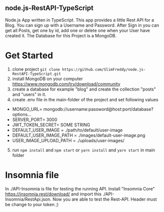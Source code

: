 
  

## node.js-RestAPI-TypeScript

Node.js App written in TypeScript. This app provides a little Rest API for a Blog.
You can sign up with a Username and Password. After Sign in you can get all Posts, get one by id, add one or delete one when your User have created it. The Database for this Project is a MongoDB.

# Get Started

1. clone project `git clone https://github.com/SlimFreddy/node.js-RestAPI-TypeScript.git`
2. install MongoDB on your computer https://www.mongodb.com/try/download/community
3. create a database for example "blog" and create the collection "posts" and "users" in it.
4. create .env file in the main-folder of the project and set following values

- MONGO_URL= mongodb://username:password@host:port/database?options... 
- SERVER_PORT= 3000 
- JWT_TOKEN_SECRET= SOME STRING 
- DEFAULT_USER_IMAGE = ./path/to/default/user-image 
- DEFAULT_USER_IMAGE_PATH = ./images/default-user-image.png 
- USER_IMAGE_UPLOAD_PATH = ./uploads/user-images/

5. run `npm install` and `npm start` or `yarn install` and `yarn start` in main folder

 
# Insomnia file

In ./API-Insomnia is file for testing the running API. Install "Insomnia Core" https://insomnia.rest/download/ and import this ./API-Insomnia/RestApi.json. Now you are able to test the Rest-API. Header must be change to your token ;)
